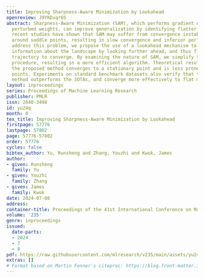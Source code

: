 ```yaml
---
title: Improving Sharpness-Aware Minimization by Lookahead
openreview: J9YKDvqr65
abstract: Sharpness-Aware Minimization (SAM), which performs gradient descent on adversarially
  perturbed weights, can improve generalization by identifying flatter minima. However,
  recent studies have shown that SAM may suffer from convergence instability and oscillate
  around saddle points, resulting in slow convergence and inferior performance. To
  address this problem, we propose the use of a lookahead mechanism to gather more
  information about the landscape by looking further ahead, and thus find a better
  trajectory to converge. By examining the nature of SAM, we simplify the extrapolation
  procedure, resulting in a more efficient algorithm. Theoretical results show that
  the proposed method converges to a stationary point and is less prone to saddle
  points. Experiments on standard benchmark datasets also verify that the proposed
  method outperforms the SOTAs, and converge more effectively to flat minima.
layout: inproceedings
series: Proceedings of Machine Learning Research
publisher: PMLR
issn: 2640-3498
id: yu24q
month: 0
tex_title: Improving Sharpness-Aware Minimization by Lookahead
firstpage: 57776
lastpage: 57802
page: 57776-57802
order: 57776
cycles: false
bibtex_author: Yu, Runsheng and Zhang, Youzhi and Kwok, James
author:
- given: Runsheng
  family: Yu
- given: Youzhi
  family: Zhang
- given: James
  family: Kwok
date: 2024-07-08
address:
container-title: Proceedings of the 41st International Conference on Machine Learning
volume: '235'
genre: inproceedings
issued:
  date-parts:
  - 2024
  - 7
  - 8
pdf: https://raw.githubusercontent.com/mlresearch/v235/main/assets/yu24q/yu24q.pdf
extras: []
# Format based on Martin Fenner's citeproc: https://blog.front-matter.io/posts/citeproc-yaml-for-bibliographies/
---
```


